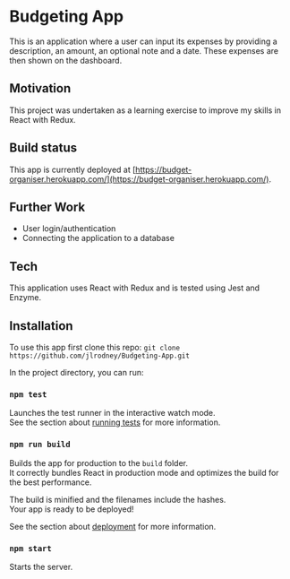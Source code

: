 # Budgeting App

This is an application where a user can input its expenses by providing a description, an amount, an optional note and a date. These expenses are then shown on the dashboard. 

## Motivation 
This project was undertaken as a learning exercise to improve my skills in React with Redux. 

## Build status
This app is currently deployed at [https://budget-organiser.herokuapp.com/](https://budget-organiser.herokuapp.com/).

## Further Work
- User login/authentication
- Connecting the application to a database


## Tech
This application uses React with Redux and is tested using Jest and Enzyme. 

## Installation

To use this app first clone this repo:
`git clone https://github.com/jlrodney/Budgeting-App.git`

In the project directory, you can run:

### `npm test`

Launches the test runner in the interactive watch mode.<br>
See the section about [running tests](https://facebook.github.io/create-react-app/docs/running-tests) for more information.

### `npm run build`

Builds the app for production to the `build` folder.<br>
It correctly bundles React in production mode and optimizes the build for the best performance.

The build is minified and the filenames include the hashes.<br>
Your app is ready to be deployed!

See the section about [deployment](https://facebook.github.io/create-react-app/docs/deployment) for more information.

### `npm start` 

Starts the server.
